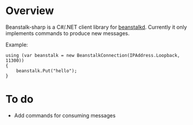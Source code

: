 Overview
========

Beanstalk-sharp is a C#/.NET client library for [beanstalkd](http://github.com/kr/beanstalkd). Currently it only implements commands to produce new messages.

Example:

    using (var beanstalk = new BeanstalkConnection(IPAddress.Loopback, 11300))
    {
        beanstalk.Put("hello");                
    }

To do
=====

* Add commands for consuming messages